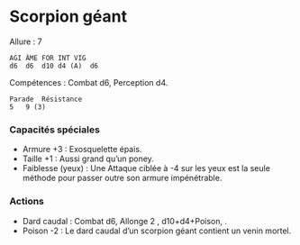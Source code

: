 # Scorpion géant

Allure : 7

	AGI	ÂME	FOR	INT	VIG
	d6	d6	d10	d4 (A)	d6

Compétences : Combat d6, Perception d4.

	Parade	Résistance
	5	9 (3)

### Capacités spéciales
- Armure +3 : Exosquelette épais.
- Taille +1 : Aussi grand qu’un poney.
- Faiblesse (yeux) : Une Attaque ciblée à -4 sur les yeux est la seule méthode pour passer outre son armure impénétrable.

### Actions
- Dard caudal : Combat d6, Allonge 2 , d10+d4+Poison, .
- Poison -2 : Le dard caudal d’un scorpion géant contient un venin mortel.
